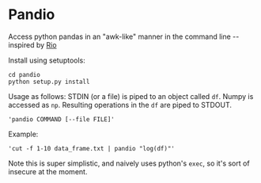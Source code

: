 # Pandio
Access python pandas in an "awk-like" manner in the command line -- inspired by [Rio](https://github.com/jeroenjanssens/data-science-at-the-command-line/blob/master/tools/Rio)

Install using setuptools:
```
cd pandio
python setup.py install
```
Usage as follows:
STDIN (or a file) is piped to an object called `df`. Numpy is accessed as `np`. Resulting operations in the `df` are piped to STDOUT.
```
'pandio COMMAND [--file FILE]'
```
Example:
```
'cut -f 1-10 data_frame.txt | pandio "log(df)"'
```

Note this is super simplistic, and naively uses python's `exec`, so it's sort of insecure at the moment.
